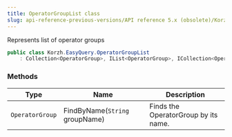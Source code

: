 ```yaml
---
title: OperatorGroupList class
slug: api-reference-previous-versions/API reference 5.x (obsolete)/Korzh.EasyQuery namespace/operatorgrouplist-class
---
```



Represents list of operator groups
```csharp
public class Korzh.EasyQuery.OperatorGroupList
    : Collection<OperatorGroup>, IList<OperatorGroup>, ICollection<OperatorGroup>, IEnumerable<OperatorGroup>, IEnumerable, IList, ICollection, IReadOnlyList<OperatorGroup>, IReadOnlyCollection<OperatorGroup>

```

### Methods

| Type | Name | Description | 
| --- | --- | --- | 
| `OperatorGroup` | FindByName(`String` groupName) | Finds the OperatorGroup by its name. |